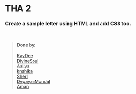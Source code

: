 # THA 2

### Create a sample letter using HTML and add CSS too.

<br>

> #### Done by:
> [KayDee](https://github.com/kaydee0502/devsnest-frontend/tree/master/THA2) <br>
>[DivineSoul](https://github.com/CodeBlooded-RahulMaurya/Devsnest-WebDev/tree/main/Day-02-CSS) <br>
>[Aaliya](https://github.com/Aaliya7516/DevsNest/tree/main/Web%20Development/Day%202%20CSS1)<br>
>[knshika](https://github.com/knshika/Devsnest-frontend/tree/main/basic%20html%2Bcss/1.%20buisness%20letter%20(day%201%20%26%202))<br>
>[Sherl](https://github.com/aayushi221/Devsnest-Frontend/blob/main/day-2.html)<br>
>[DepayanMondal](https://github.com/DepayanMondal/Devsnest-Frontend/tree/main/Business%20Letter)<br>
>[Aman](https://github.com/aman-malviya/Devsnest-Frontend/tree/master/Day1%20%26%20Day2)<br>

